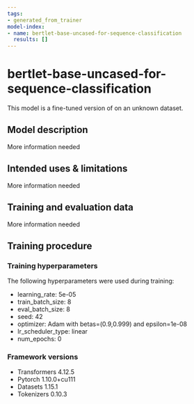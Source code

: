 ```yaml
---
tags:
- generated_from_trainer
model-index:
- name: bertlet-base-uncased-for-sequence-classification
  results: []
---
```


<!-- This model card has been generated automatically according to the information the Trainer had access to. You
should probably proofread and complete it, then remove this comment. -->

# bertlet-base-uncased-for-sequence-classification

This model is a fine-tuned version of [](https://huggingface.co/) on an unknown dataset.

## Model description

More information needed

## Intended uses & limitations

More information needed

## Training and evaluation data

More information needed

## Training procedure

### Training hyperparameters

The following hyperparameters were used during training:
- learning_rate: 5e-05
- train_batch_size: 8
- eval_batch_size: 8
- seed: 42
- optimizer: Adam with betas=(0.9,0.999) and epsilon=1e-08
- lr_scheduler_type: linear
- num_epochs: 0

### Framework versions

- Transformers 4.12.5
- Pytorch 1.10.0+cu111
- Datasets 1.15.1
- Tokenizers 0.10.3
